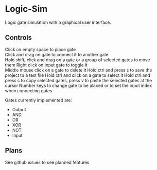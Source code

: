 # Logic-Sim
Logic gate simulation with a graphical user interface.
## Controls
Click on empty space to place gate  
Click and drag on gate to connect it to another gate  
Hold shift, click and drag on a gate or a group of selected gates to move them
Right click on input gate to toggle it  
Middle mouse click on a gate to delete it
Hold ctrl and press s to save the project to a text file
Hold ctrl and click on a gate to select it
Hold ctrl and press c to copy selected gates, press v to paste the selected gates at the cursor
Number keys to change gate to be placed or to set the input index when connecting gates

Gates currently implemented are:
* Output
* AND
* OR
* XOR
* NOT
* Input

## Plans
See github issues to see planned features